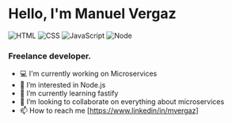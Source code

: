 # Hello, I'm Manuel Vergaz
![HTML](https://img.shields.io/badge/HTML-Expert-orange)
![CSS](https://img.shields.io/badge/CSS-Expert-blue)
![JavaScript](https://img.shields.io/badge/JavaScript-Expert-yellow)
![Node](https://img.shields.io/badge/Node-Intermediate-darkgreen)
### Freelance developer.
- 💻 I'm currently working on Microservices
- 👀 I’m interested in Node.js
- 🌱 I’m currently learning fastify
- 💞️ I’m looking to collaborate on everything about microservices
- 📫 How to reach me [https://www.linkedin/in/mvergaz]
